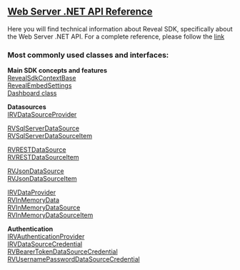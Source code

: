 <h2><a href="/api/aspnet/latest/Reveal.Sdk.html" target="_blank" rel="noopener\">Web Server .NET API Reference</a></h2>
Here you will find technical information about Reveal SDK, specifically about the Web Server .NET API.
For a complete reference, please follow the <a href="/api/aspnet/latest/Reveal.Sdk.html" target="_blank" rel="noopener\">link</a>

<h3>Most commonly used classes and interfaces:</h3>  

**Main SDK concepts and features**  
<a href="/api/aspnet/latest/Reveal.Sdk.RevealSdkContextBase.html" target="_blank" rel="noopener\">RevealSdkContextBase</a>  
<a href="/api/aspnet/latest/Reveal.Sdk.RevealEmbedSettings.html" target="_blank" rel="noopener\">RevealEmbedSettings</a>  
<a href="/api/aspnet/latest/Reveal.Sdk.Dashboard.html" target="_blank" rel="noopener\">Dashboard class</a>  

**Datasources**  
<a href="/api/aspnet/latest/Reveal.Sdk.IRVDataSourceProvider.html" target="_blank" rel="noopener\">IRVDataSourceProvider</a>

<a href="/api/aspnet/latest/Reveal.Sdk.RVSqlServerDataSource.html" target="_blank" rel="noopener\">RVSqlServerDataSource</a>  
<a href="/api/aspnet/latest/Reveal.Sdk.RVSqlServerDataSourceItem.html" target="_blank" rel="noopener\">RVSqlServerDataSourceItem</a>

<a href="/api/aspnet/latest/Reveal.RVRESTDataSource.html" target="_blank" rel="noopener\">RVRESTDataSource</a>  
<a href="/api/aspnet/latest/Reveal.RVRESTDataSourceItem.html" target="_blank" rel="noopener\">RVRESTDataSourceItem</a>

<a href="/api/aspnet/latest/Reveal.Sdk.RVJsonDataSource.html" target="_blank" rel="noopener\">RVJsonDataSource</a>  
<a href="/api/aspnet/latest/Reveal.Sdk.RVJsonDataSourceItem.html" target="_blank" rel="noopener\">RVJsonDataSourceItem</a>

<a href="/api/aspnet/latest/Reveal.Sdk.IRVDataProvider.html" target="_blank" rel="noopener\">IRVDataProvider</a>  
<a href="/api/aspnet/latest/Reveal.Sdk.RVInMemoryData.html" target="_blank" rel="noopener\">RVInMemoryData</a>  
<a href="/api/aspnet/latest/Reveal.Sdk.RVInMemoryDataSource.html" target="_blank" rel="noopener\">RVInMemoryDataSource</a>  
<a href="/api/aspnet/latest/Reveal.Sdk.RVInMemoryDataSourceItem.html" target="_blank" rel="noopener\">RVInMemoryDataSourceItem</a>  

**Authentication**  
<a href="/api/aspnet/latest/Reveal.Sdk.IRVAuthenticationProvider.html" target="_blank" rel="noopener\">IRVAuthenticationProvider</a>  
<a href="/api/aspnet/latest/Reveal.Sdk.IRVDataSourceCredential.html" target="_blank" rel="noopener\">IRVDataSourceCredential</a>  
<a href="/api/aspnet/latest/Reveal.Sdk.RVBearerTokenDataSourceCredential.html" target="_blank" rel="noopener\">RVBearerTokenDataSourceCredential</a>  
<a href="/api/aspnet/latest/Reveal.Sdk.RVUsernamePasswordDataSourceCredential.html" target="_blank" rel="noopener\">RVUsernamePasswordDataSourceCredential</a>
